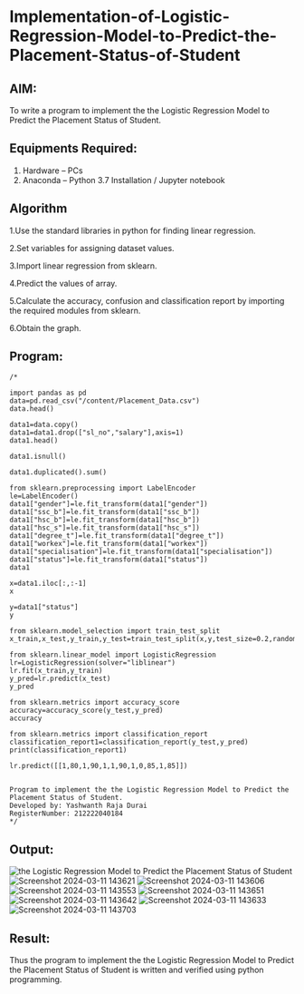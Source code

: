 # Implementation-of-Logistic-Regression-Model-to-Predict-the-Placement-Status-of-Student

## AIM:
To write a program to implement the the Logistic Regression Model to Predict the Placement Status of Student.

## Equipments Required:
1. Hardware – PCs
2. Anaconda – Python 3.7 Installation / Jupyter notebook

## Algorithm

1.Use the standard libraries in python for finding linear regression.

2.Set variables for assigning dataset values.

3.Import linear regression from sklearn.

4.Predict the values of array.

5.Calculate the accuracy, confusion and classification report by importing the required modules from sklearn.

6.Obtain the graph.

## Program:
```
/*

import pandas as pd
data=pd.read_csv("/content/Placement_Data.csv")
data.head()

data1=data.copy()
data1=data1.drop(["sl_no","salary"],axis=1)
data1.head()

data1.isnull()

data1.duplicated().sum()

from sklearn.preprocessing import LabelEncoder
le=LabelEncoder()
data1["gender"]=le.fit_transform(data1["gender"])
data1["ssc_b"]=le.fit_transform(data1["ssc_b"])
data1["hsc_b"]=le.fit_transform(data1["hsc_b"])
data1["hsc_s"]=le.fit_transform(data1["hsc_s"])
data1["degree_t"]=le.fit_transform(data1["degree_t"])
data1["workex"]=le.fit_transform(data1["workex"])
data1["specialisation"]=le.fit_transform(data1["specialisation"])
data1["status"]=le.fit_transform(data1["status"])
data1

x=data1.iloc[:,:-1]
x

y=data1["status"]
y

from sklearn.model_selection import train_test_split
x_train,x_test,y_train,y_test=train_test_split(x,y,test_size=0.2,random_state=0)

from sklearn.linear_model import LogisticRegression
lr=LogisticRegression(solver="liblinear")
lr.fit(x_train,y_train)
y_pred=lr.predict(x_test)
y_pred

from sklearn.metrics import accuracy_score
accuracy=accuracy_score(y_test,y_pred)
accuracy

from sklearn.metrics import classification_report
classification_report1=classification_report(y_test,y_pred)
print(classification_report1)

lr.predict([[1,80,1,90,1,1,90,1,0,85,1,85]])


Program to implement the the Logistic Regression Model to Predict the Placement Status of Student.
Developed by: Yashwanth Raja Durai
RegisterNumber: 212222040184
*/
```

## Output:
![the Logistic Regression Model to Predict the Placement Status of Student](sam.png)
![Screenshot 2024-03-11 143621](https://github.com/yuvarajmonarch/Implementation-of-Logistic-Regression-Model-to-Predict-the-Placement-Status-of-Student/assets/122221735/bb59de65-257f-4500-94c3-a595e2fd47ca)
![Screenshot 2024-03-11 143606](https://github.com/yuvarajmonarch/Implementation-of-Logistic-Regression-Model-to-Predict-the-Placement-Status-of-Student/assets/122221735/983a2a6b-c135-47f9-aaad-266957f90d64)
![Screenshot 2024-03-11 143553](https://github.com/yuvarajmonarch/Implementation-of-Logistic-Regression-Model-to-Predict-the-Placement-Status-of-Student/assets/122221735/543cbbc7-1dad-436b-85ad-25b5d3bd00c4)
![Screenshot 2024-03-11 143651](https://github.com/yuvarajmonarch/Implementation-of-Logistic-Regression-Model-to-Predict-the-Placement-Status-of-Student/assets/122221735/23245502-1c48-4314-8fc5-c8dd4a88712a)
![Screenshot 2024-03-11 143642](https://github.com/yuvarajmonarch/Implementation-of-Logistic-Regression-Model-to-Predict-the-Placement-Status-of-Student/assets/122221735/0c0c96d0-3763-48fb-b388-e2650ebd901f)
![Screenshot 2024-03-11 143633](https://github.com/yuvarajmonarch/Implementation-of-Logistic-Regression-Model-to-Predict-the-Placement-Status-of-Student/assets/122221735/dcf18bb2-74e4-4d4d-8bc2-15c14c046a30)
![Screenshot 2024-03-11 143703](https://github.com/yuvarajmonarch/Implementation-of-Logistic-Regression-Model-to-Predict-the-Placement-Status-of-Student/assets/122221735/0e8c886f-5294-43cd-a5ce-5ea1658a1ce2)




## Result:
Thus the program to implement the the Logistic Regression Model to Predict the Placement Status of Student is written and verified using python programming.

